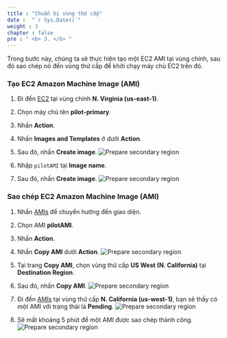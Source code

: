 ```yaml
---
title : "Chuẩn bị vùng thứ cấp"
date :  "`r Sys.Date()`" 
weight : 3 
chapter : false
pre : " <b> 3. </b> "
---
```


Trong bước này, chúng ta sẽ thực hiện tạo một EC2 AMI tại vùng chính, sau đó sao chép nó đến vùng thứ cấp để khởi chạy máy chủ EC2 trên đó.
### Tạo EC2 Amazon Machine Image (AMI)
1. Đi đến [EC2](https://us-east-1.console.aws.amazon.com/ec2/home?region=us-east-1#Instances:v=3;$case=tags:true%5C,client:false;$regex=tags:false%5C,client:false) tại vùng chính **N. Virginia (us-east-1)**.

2. Chọn máy chủ tên **pilot-primary**.
3. Nhấn **Action**.
4. Nhấn **Images and Templates** ở dưới **Action**.
5. Sau đó, nhấn **Create image**.
![Prepare secondary region](/images/3.preparesecondaryregion/3.1preparesecondaryregion.png?width=90pc)

6. Nhập ```pilotAMI``` tại **Image name**.
7. Sau đó, nhấn **Create image**.
![Prepare secondary region](/images/3.preparesecondaryregion/3.2preparesecondaryregion.png?width=90pc)

### Sao chép EC2 Amazon Machine Image (AMI)
1. Nhấn [AMIs](https://us-east-1.console.aws.amazon.com/ec2/home?region=us-east-1#Images:visibility=owned-by-me) để chuyển hướng đến giao diện.
2. Chọn AMI **pilotAMI**.
3. Nhấn **Action**.
4. Nhấn **Copy AMI** dưới **Action**.
![Prepare secondary region](/images/3.preparesecondaryregion/3.3preparesecondaryregion.png?width=90pc)

5. Tại trang **Copy AMI**, chọn vùng thứ cấp **US West (N. California)** tại **Destination Region**.
6. Sau đó, nhấn **Copy AMI**.
![Prepare secondary region](/images/3.preparesecondaryregion/3.4preparesecondaryregion.png?width=90pc)

7. Đi đến [AMIs](https://us-west-1.console.aws.amazon.com/ec2/home?region=us-west-1#Images:visibility=owned-by-me) tại vùng thứ cấp **N. California (us-west-1)**, bạn sẽ thấy có một AMI với trạng thái là **Pending**.
![Prepare secondary region](/images/3.preparesecondaryregion/3.5preparesecondaryregion.png?width=90pc)

8. Sẽ mất khoảng 5 phút để một AMI được sao chép thành công.
![Prepare secondary region](/images/3.preparesecondaryregion/3.6preparesecondaryregion.png?width=90pc)




